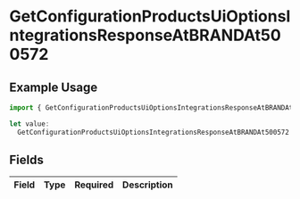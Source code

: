 # GetConfigurationProductsUiOptionsIntegrationsResponseAtBRANDAt500572

## Example Usage

```typescript
import { GetConfigurationProductsUiOptionsIntegrationsResponseAtBRANDAt500572 } from "@vercel/sdk/models/getconfigurationproductsop.js";

let value:
  GetConfigurationProductsUiOptionsIntegrationsResponseAtBRANDAt500572 = {};
```

## Fields

| Field       | Type        | Required    | Description |
| ----------- | ----------- | ----------- | ----------- |